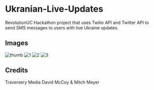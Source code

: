 # Ukranian-Live-Updates
RevolutionUC Hackathon project that uses Twilio API and Twitter API to send SMS messages to users with live Ukraine updates.
## Images
![thumb](https://user-images.githubusercontent.com/46828931/155876456-149fe40c-7dcb-4cef-9b67-77312687071f.png)
![1](https://user-images.githubusercontent.com/46828931/155876461-3fc3757b-8313-45b6-90dc-026993e9ac94.png)
![2](https://user-images.githubusercontent.com/46828931/155876466-e0bf4928-549c-4e13-9c9c-7dcfe23e8742.png)
![3](https://user-images.githubusercontent.com/46828931/155876468-41a0ff1b-3939-4a5c-a4f6-9e5c629d2954.png)
## Credits
Traversery Media
David McCoy & Mitch Meyer
